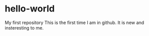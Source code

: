 # hello-world
My first repository
This is the first time I am in github. It is new and insteresting to me. 
